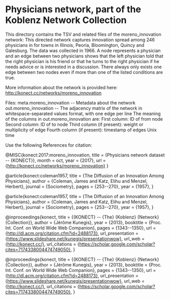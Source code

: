 Physicians network, part of the Koblenz Network Collection
===========================================================================

This directory contains the TSV and related files of the moreno_innovation network: This directed network captures innovation spread among 246 physicians in for towns in Illinois, Peoria, Bloomington, Quincy and Galesburg. The data was collected in 1966. A node represents a physician and an edge between two physicians shows that the left physician told that the right physician is his friend or that he turns to the right physician if he needs advice or is interested in a discussion. There always only exists one edge between two nodes even if more than one of the listed conditions are true.


More information about the network is provided here: 
http://konect.cc/networks/moreno_innovation

Files: 
    meta.moreno_innovation -- Metadata about the network 
    out.moreno_innovation -- The adjacency matrix of the network in whitespace-separated values format, with one edge per line
      The meaning of the columns in out.moreno_innovation are: 
        First column: ID of from node 
        Second column: ID of to node
        Third column (if present): weight or multiplicity of edge
        Fourth column (if present):  timestamp of edges Unix time


Use the following References for citation:

@MISC{konect:2017:moreno_innovation,
    title = {Physicians network dataset -- {KONECT}},
    month = oct,
    year = {2017},
    url = {http://konect.cc/networks/moreno_innovation}
}

@article{konect:coleman1957,
	title = {The Diffusion of an Innovation Among Physicians},
	author = {Coleman, James and Katz, Elihu and Menzel, Herbert},
	journal = {Sociometry},
	pages = {253--270},
	year = {1957},
}

@article{konect:coleman1957,
	title = {The Diffusion of an Innovation Among Physicians},
	author = {Coleman, James and Katz, Elihu and Menzel, Herbert},
	journal = {Sociometry},
	pages = {253--270},
	year = {1957},
}


@inproceedings{konect,
	title = {{KONECT} -- {The} {Koblenz} {Network} {Collection}},
	author = {Jérôme Kunegis},
	year = {2013},
	booktitle = {Proc. Int. Conf. on World Wide Web Companion},
	pages = {1343--1350},
	url = {http://dl.acm.org/citation.cfm?id=2488173},
	url_presentation = {https://www.slideshare.net/kunegis/presentationwow},
	url_web = {http://konect.cc/},
	url_citations = {https://scholar.google.com/scholar?cites=7174338004474749050},
}

@inproceedings{konect,
	title = {{KONECT} -- {The} {Koblenz} {Network} {Collection}},
	author = {Jérôme Kunegis},
	year = {2013},
	booktitle = {Proc. Int. Conf. on World Wide Web Companion},
	pages = {1343--1350},
	url = {http://dl.acm.org/citation.cfm?id=2488173},
	url_presentation = {https://www.slideshare.net/kunegis/presentationwow},
	url_web = {http://konect.cc/},
	url_citations = {https://scholar.google.com/scholar?cites=7174338004474749050},
}


